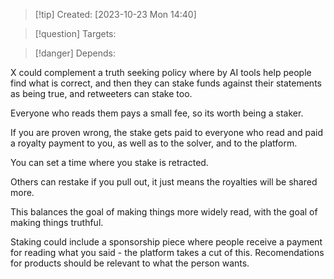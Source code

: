 
>[!tip] Created: [2023-10-23 Mon 14:40]

>[!question] Targets: 

>[!danger] Depends: 

X could complement a truth seeking policy where by AI tools help people find what is correct, and then they can stake funds against their statements as being true, and retweeters can stake too.

Everyone who reads them pays a small fee, so its worth being a staker.

If you are proven wrong, the stake gets paid to everyone who read and paid a royalty payment to you, as well as to the solver, and to the platform.

You can set a time where you stake is retracted.

Others can restake if you pull out, it just means the royalties will be shared more.

This balances the goal of making things more widely read, with the goal of making things truthful.

Staking could include a sponsorship piece where people receive a payment for reading what you said - the platform takes a cut of this.  Recomendations for products should be relevant to what the person wants.